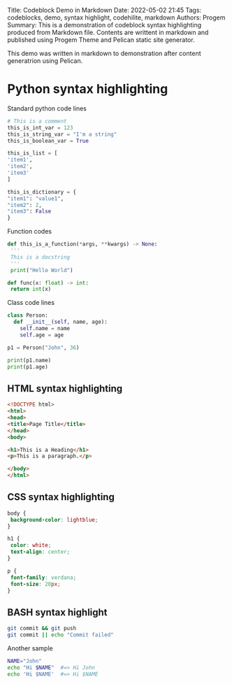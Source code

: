Title: Codeblock Demo in Markdown
Date: 2022-05-02 21:45
Tags: codeblocks, demo, syntax highlight, codehilite, markdown
Authors: Progem
Summary: This is a demonstration of codeblock syntax highlighting produced from Markdown file. Contents are writtent in markdown and published using Progem Theme and Pelican static site generator.

This demo was written in markdown to demonstration after content generatrion using Pelican.

# Python syntax highlighting

Standard python code lines

```python
# This is a comment
this_is_int_var = 123
this_is_string_var = "I'm a string"
this_is_boolean_var = True

this_is_list = [
'item1',
'item2',
'item3'
]

this_is_dictionary = {
"item1": "value1",
"item2": 2,
"item3": False
}
```

Function codes

```python
def this_is_a_function(*args, **kwargs) -> None:
 '''
 This is a docstring
 '''
 print("Hello World")

def func(x: float) -> int:
 return int(x)
```

Class code lines

```python
class Person:
  def __init__(self, name, age):
    self.name = name
    self.age = age

p1 = Person("John", 36)

print(p1.name)
print(p1.age)
```

## HTML syntax highlighting

```html
<!DOCTYPE html>
<html>
<head>
<title>Page Title</title>
</head>
<body>

<h1>This is a Heading</h1>
<p>This is a paragraph.</p>

</body>
</html>
```

## CSS syntax highlighting

```css
body {
 background-color: lightblue;
}

h1 {
 color: white;
 text-align: center;
}

p {
 font-family: verdana;
 font-size: 20px;
}
```

## BASH syntax highlight

```bash
git commit && git push
git commit || echo "Commit failed"
```

Another sample

```bash
NAME="John"
echo "Hi $NAME"  #=> Hi John
echo 'Hi $NAME'  #=> Hi $NAME
```
